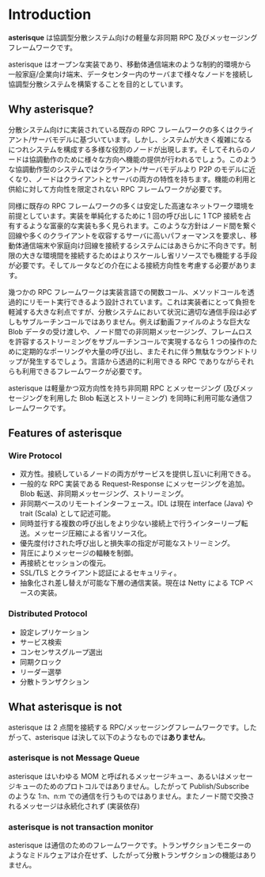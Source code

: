 # Introduction

**asterisque** は協調型分散システム向けの軽量な非同期 RPC 及びメッセージングフレームワークです。

asterisque はオープンな実装であり、移動体通信端末のような制約的環境から一般家庭/企業向け端末、データセンター内のサーバまで様々なノードを接続し協調型分散システムを構築することを目的としています。

## Why asterisque?

分散システム向けに実装されている既存の RPC フレームワークの多くはクライアント/サーバモデルに基づいています。しかし、システムが大きく複雑になるにつれシステムを構成する多様な役割のノードが出現します。そしてそれらのノードは協調動作のために様々な方向へ機能の提供が行われるでしょう。このような協調動作型のシステムではクライアント/サーバモデルより P2P のモデルに近くなり、ノードはクライアントとサーバの両方の特性を持ちます。機能の利用と供給に対して方向性を限定されない RPC フレームワークが必要です。

同様に既存の RPC フレームワークの多くは安定した高速なネットワーク環境を前提としています。実装を単純化するために 1 回の呼び出しに 1 TCP 接続を占有するような富豪的な実装も多く見られます。このような方針はノード間を繋ぐ回線や多くのクライアントを収容するサーバに高いパフォーマンスを要求し、移動体通信端末や家庭向け回線を接続するシステムにはあきらかに不向きです。制限の大きな環境間を接続するためはよりスケールし省リソースでも機能する手段が必要です。そしてルータなどの介在による接続方向性を考慮する必要があります。

幾つかの RPC フレームワークは実装言語での関数コール、メソッドコールを透過的にリモート実行できるよう設計されています。これは実装者にとって負担を軽減する大きな利点ですが、分散システムにおいて状況に適切な通信手段は必ずしもサブルーチンコールではありません。例えば動画ファイルのような巨大な Blob データの受け渡しや、ノード間での非同期メッセージング、フレームロスを許容するストリーミングをサブルーチンコールで実現するなら 1 つの操作のために定期的なポーリングや大量の呼び出し、またそれに伴う無駄なラウンドトリップが発生するでしょう。言語から透過的に利用できる RPC でありながらそれらも利用できるフレームワークが必要です。

asterisque は軽量かつ双方向性を持ち非同期 RPC とメッセージング (及びメッセージングを利用した Blob 転送とストリーミング) を同時に利用可能な通信フレームワークです。

## Features of asterisque

### Wire Protocol

* 双方性。接続しているノードの両方がサービスを提供し互いに利用できる。
* 一般的な RPC 実装である Request-Response にメッセージングを追加。Blob 転送、非同期メッセージング、ストリーミング。
* 非同期ベースのリモートインターフェース。IDL は現在 interface (Java) や trait (Scala) として記述可能。
* 同時並行する複数の呼び出しをより少ない接続上で行うインターリーブ転送。メッセージ圧縮による省リソース化。
* 優先度付けされた呼び出しと損失率の指定が可能なストリーミング。
* 背圧によりメッセージの輻輳を制御。
* 再接続とセッションの復元。
* SSL/TLS とクライアント認証によるセキュリティ。
* 抽象化され差し替えが可能な下層の通信実装。現在は Netty による TCP ベースの実装。

### Distributed Protocol

* 設定レプリケーション
* サービス検索
* コンセンサスグループ選出
* 同期クロック
* リーダー選挙
* 分散トランザクション

## What asterisque is not

asterisque は 2 点間を接続する RPC/メッセージングフレームワークです。したがって、asterisque は決して以下のようなものでは**ありません**。

### asterisque is not Message Queue

asterisque はいわゆる MOM と呼ばれるメッセージキュー、あるいはメッセージキューのためのプロトコルではありません。したがって Publish/Subscribe のような 1:n、n:m での通信を行うものではありません。またノード間で交換されるメッセージは永続化されず (実装依存)

### asterisque is not transaction monitor

asterisque は通信のためのフレームワークです。トランザクションモニターのようなミドルウェアは介在せず、したがって分散トランザクションの機能はありません。
